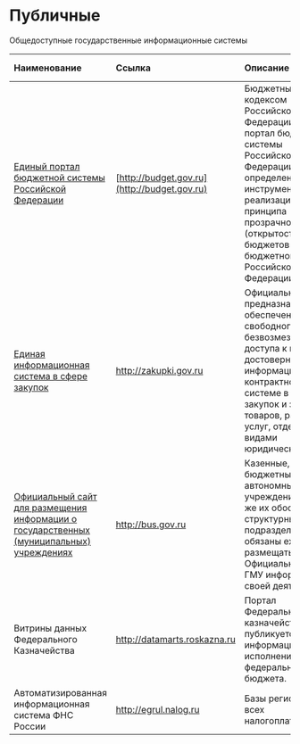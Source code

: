 # Публичные

Общедоступные государственные информационные системы

| Наименование | Ссылка | Описание | Орган власти |
| :--- | :--- | :--- | :--- |
| [Единый портал бюджетной системы Российской Федерации](epbs.md) | [http://budget.gov.ru](http://budget.gov.ru) |  Бюджетным кодексом Российской Федерации единый портал бюджетной системы Российской Федерации определен как инструмент реализации принципа прозрачности \(открытости\) бюджетов бюджетной системы Российской Федерации. | Минфин России |
| [Единая информационная система в сфере закупок](eis.md) | http://zakupki.gov.ru | Официальный сайт предназначен для обеспечения свободного и безвозмездного доступа к полной и достоверной информации о контрактной системе в сфере закупок и закупках товаров, работ, услуг, отдельными видами юридических лиц. | Федеральное казначейство |
| [Официальный сайт для размещения информации о государственных \(муниципальных\) учреждениях](portalgmu.md) | http://bus.gov.ru | Казенные, бюджетные и автономные учреждения, а так же их обособленные структурные подразделения, обязаны ежегодно размещать на Официальном сайте ГМУ информацию о своей деятельности.   | Федеральное казначейство |
| Витрины данных Федерального Казначейства | http://datamarts.roskazna.ru | Портал Федерального казначейства где публикуется информация о исполнении федерального бюджета. | Федеральное казначейство |
| Автоматизированная информационная система ФНС России | http://egrul.nalog.ru | Базы регистрации всех налогоплательщиков | Федеральная налоговая служба |



